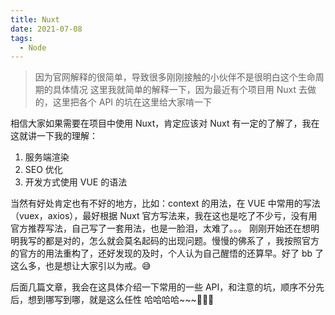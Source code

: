 ```yaml
---
title: Nuxt
date: 2021-07-08
tags:
  - Node
---
```


> 因为官网解释的很简单，导致很多刚刚接触的小伙伴不是很明白这个生命周期的具体情况 这里我就简单的解释一下，因为最近有个项目用 Nuxt 去做的，这里把各个 API 的坑在这里给大家啃一下

相信大家如果需要在项目中使用 Nuxt，肯定应该对 Nuxt 有一定的了解了，我在这就讲一下我的理解：

1. 服务端渲染
2. SEO 优化
3. 开发方式使用 VUE 的语法

当然有好处肯定也有不好的地方，比如：context 的用法，在 VUE 中常用的写法（vuex，axios），最好根据 Nuxt 官方写法来，我在这也是吃了不少亏，没有用官方推荐写法，自己写了一套用法，也是一脸泪，太难了。。。 刚刚开始还在想明明我写的都是对的，怎么就会莫名起码的出现问题。慢慢的佛系了 ，我按照官方的官方的用法重构了，还好发现的及时，个人认为自己醒悟的还算早。好了 bb 了这么多，也是想让大家引以为戒。😅

后面几篇文章，我会在这具体介绍一下常用的一些 API，和注意的坑，顺序不分先后，想到哪写到哪，就是这么任性 哈哈哈哈~~~😬😬😬
